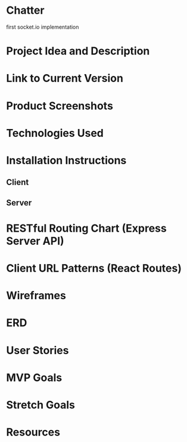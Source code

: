# Chatter
first socket.io implementation

# Project Idea and Description

# Link to Current Version

# Product Screenshots

# Technologies Used

# Installation Instructions

## Client

## Server

# RESTful Routing Chart (Express Server API)

# Client URL Patterns (React Routes)

# Wireframes

# ERD

# User Stories

# MVP Goals

# Stretch Goals

# Resources